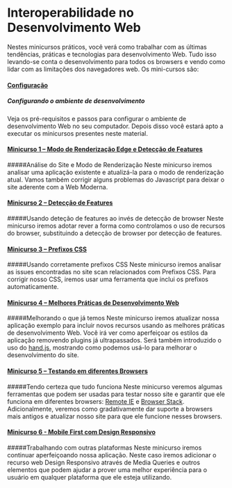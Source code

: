 # Interoperabilidade no  Desenvolvimento Web #

Nestes minicursos práticos, você verá como trabalhar com as últimas tendências, práticas e tecnologias para desenvolvimento Web. Tudo isso levando-se conta o desenvolvimento para todos os browsers e vendo como lidar com as limitações dos navegadores web.
Os mini-cursos são:

#### [Configuração](_setup)
##### Configurando o ambiente de desenvolvimento #####
Veja os pré-requisitos e passos para configurar o ambiente de desenvolvimento Web no seu computador. Depois disso você estará apto a executar os minicursos presentes neste material.

#### [Minicurso 1 – Modo de Renderização Edge e Detecção de Features](sitescan-rendermode)
#####Análise do Site e Modo de Renderização
Neste minicurso iremos analisar uma aplicação existente e atualizá-la para o modo de renderização atual. Vamos também corrigir alguns problemas do Javascript para deixar o site aderente com a Web Moderna.

#### [Minicurso 2 – Detecção de Features](feature-detection) 
#####Usando deteção de features ao invés de detecção de browser
Neste minicurso iremos adotar rever a forma como controlamos o uso de recursos do browser, substituindo a detecção de browser por detecção de features.

#### [Minicurso 3 – Prefixos CSS](css-prefix) 
#####Usando corretamente prefixos CSS
Neste minicurso iremos analisar as issues encontradas no site scan relacionados com Prefixos CSS. Para corrigir nosso CSS, iremos usar uma ferramenta que inclui os prefixos automaticamente.

#### [Minicurso 4 – Melhores Práticas de Desenvolvimento Web](best-practices) 
#####Melhorando o que já temos
Neste minicurso iremos atualizar nossa aplicação exemplo para incluir novos recursos usando as melhores práticas de desenvolvimento Web. Você irá ver como aperfeiçoar os estilos da aplicação removendo plugins já ultrapassados. Será também introduzido o uso do [hand.js](https://handjs.codeplex.com/), mostrando como podemos usá-lo para melhorar o desenvolvimento do site.

#### [Minicurso 5 – Testando em diferentes Browsers](testing)
#####Tendo certeza que tudo funciona
Neste minicurso veremos algumas ferramentas que podem ser usadas para testar nosso site e garantir que ele funciona em diferentes browsers: [Remote IE](https://remote.modern.ie/) e [Browser Stack](http://www.browserstack.com/). Adicionalmente, veremos como gradativamente dar suporte a browsers mais antigos e atualizar nosso site para que ele funcione nesses browsers.

#### [Minicurso 6 - Mobile First com Design Responsivo](mobile-first-design)
#####Trabalhando com outras plataformas
Neste minicurso iremos continuar aperfeiçoando nossa aplicação. Neste caso iremos adicionar o recurso web Design Responsivo através de Media Queries e outros elementos que podem ajudar a prover uma melhor experiência para o usuário em qualquer plataforma que ele esteja utilizando.